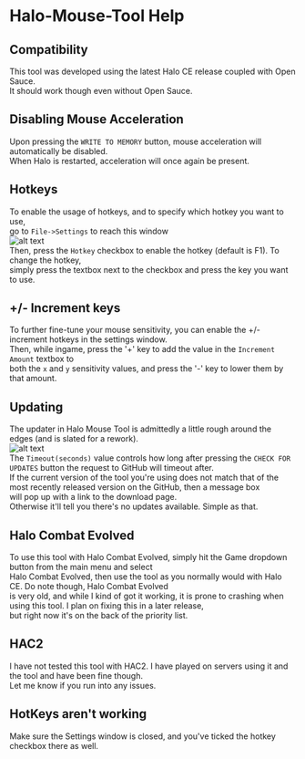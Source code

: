 # Halo-Mouse-Tool Help  
## Compatibility
This tool was developed using the latest Halo CE release coupled with Open Sauce.  
It should work though even without Open Sauce.
## Disabling Mouse Acceleration  
Upon pressing the ```WRITE TO MEMORY``` button, mouse acceleration will automatically be disabled.  
When Halo is restarted, acceleration will once again be present.  
## Hotkeys  
To enable the usage of hotkeys, and to specify which hotkey you want to use,  
go to ```File->Settings``` to reach this window  
![alt text](https://i.imgur.com/vplrskF.png)  
Then, press the ```Hotkey``` checkbox to enable the hotkey (default is F1). To change the hotkey,  
simply press the textbox next to the checkbox and press the key you want to use.  
## +/- Increment keys  
To further fine-tune your mouse sensitivity, you can enable the +/- increment hotkeys in the settings window.  
Then, while ingame, press the '+' key to add the value in the ```Increment Amount``` textbox to  
both the ```x``` and ```y``` sensitivity values, and press the '-' key to lower them by that amount.  
## Updating  
The updater in Halo Mouse Tool is admittedly a little rough around the edges (and is slated for a rework).  
![alt text](https://i.imgur.com/1k3SejY.png)  
The ```Timeout(seconds)``` value controls how long after pressing the ```CHECK FOR UPDATES``` button the request to GitHub will timeout after.  
If the current version of the tool you're using does not match that of the most recently released version on the GitHub, then a message box   
will pop up with a link to the download page.  
Otherwise it'll tell you there's no updates available. Simple as that.
## Halo Combat Evolved  
To use this tool with Halo Combat Evolved, simply hit the Game dropdown button from the main menu and select  
Halo Combat Evolved, then use the tool as you normally would with Halo CE. Do note though, Halo Combat Evolved  
is very old, and while I kind of got it working, it is prone to crashing when using this tool. I plan on fixing this in a later release,  
but right now it's on the back of the priority list.
## HAC2  
I have not tested this tool with HAC2. I have played on servers using it and the tool and have been fine though.  
Let me know if you run into any issues.
## HotKeys aren't working  
Make sure the Settings window is closed, and you've ticked the hotkey checkbox there as well.